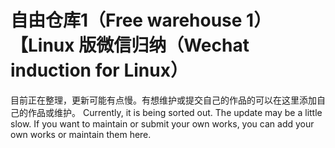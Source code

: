 # 自由仓库1（Free warehouse 1）【Linux 版微信归纳（Wechat induction for Linux）
目前正在整理，更新可能有点慢。有想维护或提交自己的作品的可以在这里添加自己的作品或维护。
Currently, it is being sorted out. The update may be a little slow. If you want to maintain or submit your own works, you can add your own works or maintain them here.
